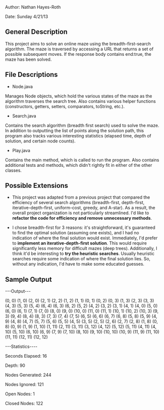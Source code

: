 Author:	Nathan Hayes-Roth

Date:	Sunday 4/21/13

## General Description

This project aims to solve an online maze using the breadth-first-search algorithm. The maze is traversed by accessing a URL that returns a set of possible subsequent moves. If the response body contains end:true, the maze has been solved.

## File Descriptions

- Node.java

Manages Node objects, which hold the various states of the maze as the algorithm traverses the search tree. Also contains various helper functions (constructors, getters, setters, comparators, toString, etc.).

- Search.java

Contains the search algorithm (breadth first search) used to solve the maze. In addition to outputting the list of points along the solution path, this program also tracks various interesting statistics (elapsed time, depth of solution, and certain node counts).

- Play.java

Contains the main method, which is called to run the program. Also contains additional tests and methods, which didn't rightly fit in either of the other classes.

## Possible Extensions

- This project was adapted from a previous project that compared the efficiency of several search algorithms (breadth-first, depth-first, iterative-depth-first, uniform-cost, greedy, and A-star). As a  result, the overall project organization is not particularly streamlined. I'd like to **refactor the code for efficiency and remove unnecessary methods**.

- I chose breadth-first for 3 reasons: it's straightforward, it's guaranteed to find the optimal solution (assuming one exists), and I had no indication of where the final solution would exist. Immediately, I'd prefer to **implement an iterative-depth-first solution**. This would require significantly less memory for difficult mazes (deep trees). Additionally, I think it'd be interesting to **try the heuristic searches**. Usually heuristic searches require some indication of where the final solution lies. So, without any indication, I'd have to make some educated guesses.

## Sample Output

---Output---

(0, 0) (1, 0) (2, 0) (2, 1) (2, 2) (1, 2) (1, 1) (0, 1) (0, 2) (0, 3) (1, 3) (2, 3) (3, 3) (4, 3) (5, 3) (5, 4) (6, 4) (6, 3) (6, 2) (5, 2) (4, 2) (3, 2) (3, 1) (4, 1) (4, 0) (5, 0) (6, 0) (6, 1) (7, 1) (7, 0) (8, 0) (9, 0) (10, 0) (11, 0) (11, 1) (10, 1) (10, 2) (10, 3) (9, 3) (9, 4) (8, 4) (8, 3) (7, 3) (7, 4) (7, 5) (6, 5) (6, 6) (6, 7) (6, 8) (5, 8) (5, 9) (4, 9) (4, 8) (4, 7) (5, 7) (5, 6) (5, 5) (4, 5) (3, 5) (2, 5) (2, 6) (2, 7) (2, 8) (1, 8) (0, 8) (0, 9) (1, 9) (1, 10) (1, 11) (2, 11) (3, 11) (3, 12) (4, 12) (5, 12) (5, 11) (4, 11) (4, 10) (5, 10) (6, 10) (6, 9) (7, 9) (7, 10) (8, 10) (9, 10) (10, 10) (10, 9) (11, 9) (11, 10) (11, 11) (12, 11) (12, 12) 


---Statistics----

Seconds Elapsed:	16

Depth:				90

Nodes Generated:	244

Nodes Ignored:		121

Open Nodes:			1

Closed Nodes:		122